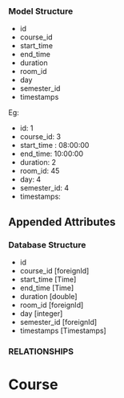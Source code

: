 ### Model Structure

- id
- course_id
- start_time
- end_time
- duration
- room_id
- day
- semester_id
- timestamps


Eg:
- id: 1
- course_id: 3
- start_time : 08:00:00
- end_time: 10:00:00
- duration: 2
- room_id: 45
- day: 4
- semester_id: 4
- timestamps: 


## Appended Attributes

    

### Database Structure
- id
- course_id [foreignId]
- start_time [Time]
- end_time [Time]
- duration [double]
- room_id [foreignId]
- day [integer]
- semester_id [foreignId]
- timestamps [Timestamps]


### RELATIONSHIPS
# Course



<!-- 
This model would be used to handle the timetable

This model is the cyclic schedule for all lectures
 -->








